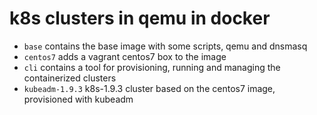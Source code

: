 # k8s clusters in qemu in docker

* `base` contains the base image with some scripts, qemu and dnsmasq
* `centos7` adds a vagrant centos7 box to the image
* `cli` contains a tool for provisioning, running and managing the containerized clusters
* `kubeadm-1.9.3` k8s-1.9.3 cluster based on the centos7 image, provisioned with kubeadm
